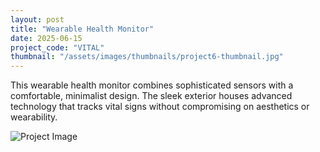 ```yaml
---
layout: post
title: "Wearable Health Monitor"
date: 2025-06-15
project_code: "VITAL"
thumbnail: "/assets/images/thumbnails/project6-thumbnail.jpg"
---
```


This wearable health monitor combines sophisticated sensors with a comfortable, minimalist design. The sleek exterior houses advanced technology that tracks vital signs without compromising on aesthetics or wearability.

![Project Image](https://source.unsplash.com/random/800x600/?wearable-tech)
